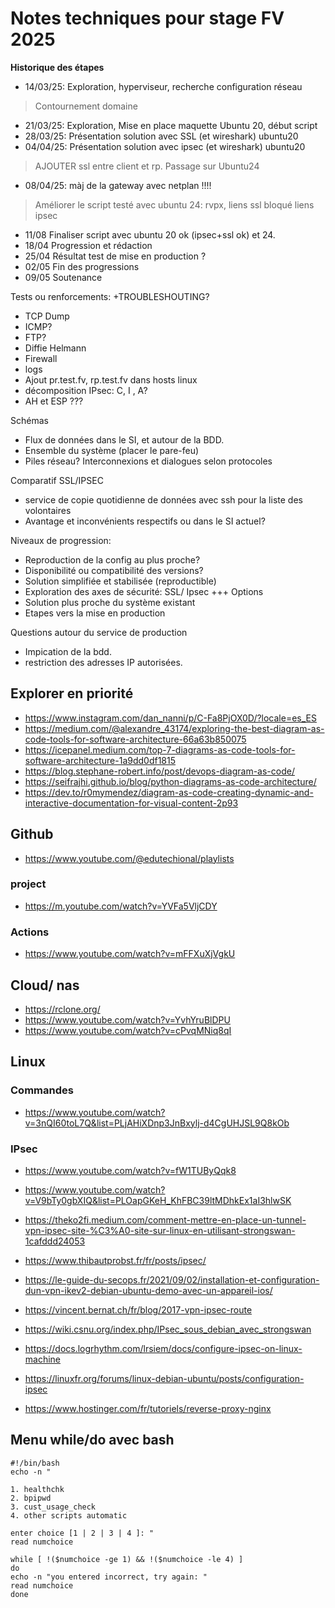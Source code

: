 # Notes techniques pour stage FV 2025

**Historique des étapes**

- 14/03/25: Exploration, hyperviseur, recherche configuration réseau
> Contournement domaine
- 21/03/25: Exploration, Mise en place maquette Ubuntu 20, début script
- 28/03/25: Présentation solution avec SSL (et wireshark) ubuntu20
- 04/04/25: Présentation solution avec ipsec (et wireshark) ubuntu20
> AJOUTER ssl entre client et rp.
Passage sur Ubuntu24
- 08/04/25: màj de la gateway avec netplan !!!!
> Améliorer le script
> testé avec ubuntu 24: rvpx, liens ssl
> bloqué liens ipsec
- 11/08 Finaliser script avec ubuntu 20 ok (ipsec+ssl ok) et 24.
- 18/04 Progression et rédaction
- 25/04 Résultat test de mise en production ?
- 02/05 Fin des progressions
- 09/05 Soutenance

Tests ou renforcements: +TROUBLESHOUTING?
- TCP Dump
- ICMP?
- FTP?
- Diffie Helmann
- Firewall
- logs
- Ajout pr.test.fv, rp.test.fv dans hosts linux
- décomposition IPsec: C, I , A?
- AH et ESP ???

Schémas
- Flux de données dans le SI, et autour de la BDD.
- Ensemble du système (placer le pare-feu)
- Piles réseau? Interconnexions et dialogues selon protocoles

Comparatif SSL/IPSEC
- service de copie quotidienne de données avec ssh pour la liste des volontaires
- Avantage et inconvénients respectifs ou dans le SI actuel?

Niveaux de progression:
- Reproduction de la config au plus proche?
- Disponibilité ou compatibilité des versions?
- Solution simplifiée et stabilisée (reproductible)
- Exploration des axes de sécurité: SSL/ Ipsec +++ Options
- Solution plus proche du système existant
- Etapes vers la mise en production

Questions autour du service de production
- Impication de la bdd.
- restriction des adresses IP autorisées.

## Explorer en priorité
- https://www.instagram.com/dan_nanni/p/C-Fa8PjOX0D/?locale=es_ES
- https://medium.com/@alexandre_43174/exploring-the-best-diagram-as-code-tools-for-software-architecture-66a63b850075
- https://icepanel.medium.com/top-7-diagrams-as-code-tools-for-software-architecture-1a9dd0df1815
- https://blog.stephane-robert.info/post/devops-diagram-as-code/
- https://seifrajhi.github.io/blog/python-diagrams-as-code-architecture/
- https://dev.to/r0mymendez/diagram-as-code-creating-dynamic-and-interactive-documentation-for-visual-content-2p93

## Github
- https://www.youtube.com/@edutechional/playlists

### project
- https://m.youtube.com/watch?v=YVFa5VljCDY

### Actions
- https://www.youtube.com/watch?v=mFFXuXjVgkU

## Cloud/ nas
- https://rclone.org/
- https://www.youtube.com/watch?v=YvhYruBlDPU
- https://www.youtube.com/watch?v=cPvqMNiq8qI

## Linux
### Commandes
- https://www.youtube.com/watch?v=3nQI60toL7Q&list=PLjAHiXDnp3JnBxylj-d4CgUHJSL9Q8kOb

### IPsec
- https://www.youtube.com/watch?v=fW1TUByQqk8
- https://www.youtube.com/watch?v=V9bTy0gbXIQ&list=PLOapGKeH_KhFBC39ltMDhkEx1aI3hlwSK
- https://theko2fi.medium.com/comment-mettre-en-place-un-tunnel-vpn-ipsec-site-%C3%A0-site-sur-linux-en-utilisant-strongswan-1cafddd24053
- https://www.thibautprobst.fr/fr/posts/ipsec/
- https://le-guide-du-secops.fr/2021/09/02/installation-et-configuration-dun-vpn-ikev2-debian-ubuntu-demo-avec-un-appareil-ios/
- https://vincent.bernat.ch/fr/blog/2017-vpn-ipsec-route
- https://wiki.csnu.org/index.php/IPsec_sous_debian_avec_strongswan
- https://docs.logrhythm.com/lrsiem/docs/configure-ipsec-on-linux-machine
- https://linuxfr.org/forums/linux-debian-ubuntu/posts/configuration-ipsec

- https://www.hostinger.com/fr/tutoriels/reverse-proxy-nginx

## Menu while/do avec bash

````
#!/bin/bash
echo -n "

1. healthchk
2. bpipwd
3. cust_usage_check
4. other scripts automatic

enter choice [1 | 2 | 3 | 4 ]: "
read numchoice

while [ !($numchoice -ge 1) && !($numchoice -le 4) ]
do
echo -n "you entered incorrect, try again: "
read numchoice
done
````
